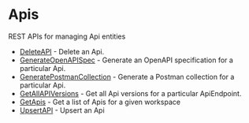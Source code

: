 # Apis

REST APIs for managing Api entities


* [DeleteAPI](deleteapi.md) - Delete an Api.
* [GenerateOpenAPISpec](generateopenapispec.md) - Generate an OpenAPI specification for a particular Api.
* [GeneratePostmanCollection](generatepostmancollection.md) - Generate a Postman collection for a particular Api.
* [GetAllAPIVersions](getallapiversions.md) - Get all Api versions for a particular ApiEndpoint.
* [GetApis](getapis.md) - Get a list of Apis for a given workspace
* [UpsertAPI](upsertapi.md) - Upsert an Api